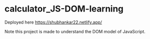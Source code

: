 # calculator_JS-DOM-learning
Deployed here
https://shubhankar22.netlify.app/


Note this project is made to understand the DOM model of JavaScript.
